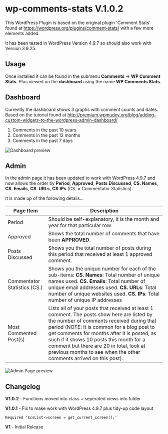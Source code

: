 # wp-comments-stats V.1.0.2

This WordPress Plugin is based on the original plugin 'Comment Stats' found at https://wordpress.org/plugins/comment-stats/ with a few more elements added.

It has been tested in WordPress Version 4.9.7 so should also work with Version 3.9.25.

Usage
----------
Once installed it can be found in the submenu **Comments** -> **WP Comment Stats**. Plus viewed on the **dashboard** using the name **WP Comments Stats**.

Dashboard
----------
Currently the dashboard shows 3 graphs with comment counts and dates.
Based on the tutorial found at http://premium.wpmudev.org/blog/adding-custom-widgets-to-the-wordpress-admin-dashboard/

1. Comments in the past 10 years
2. Comments in the past 12 months
3. Comments in the past 7 days

![Dashboard preview](https://grafxflow.co.uk/storage/app/media/blog-images/2015/9337/dashboard-wp-comment-stats.png)

Admin
----------
In the admin page it has been updated to work with WordPress 4.9.7 and now allows the order by **Period**, **Approved**, **Posts Discussed**, **CS. Names**, **CS. Emails**, **CS. URLs**, **CS.IPs** (CS. = Commentator Statistics).

It is made up of the following details...

Page Item | Description
------------ | -------------
Period | Should be self-explanatory, it is the month and year for that particular row.
Approved | Shows the total number of comments that have been **APPROVED**.
Posts Discussed | Shows you the total number of posts during this period that received at least 1 approved comment.
Commentator Statistics (CS.) | Shows you the unique number for each of the sub-items: **CS. Names**: Total number of unique names used. **CS. Emails**: Total number of unique email addresses used. **CS. URLs**: Total number of unique websites used. **CS. IPs**: Total number of unique IP addresses
Most Commented Post(s) | Lists all of your posts that received at least 1 comment. The posts show here are listed by the number of comments received during that period (NOTE: It is common for a blog post to get comments for months after it is posted, as such if it shows 10 posts this month for a comment but there are 20 in total, look at previous months to see when the other comments arrived on this post).

![Admin Page preview](https://grafxflow.co.uk/storage/app/media/blog-images/2015/9337/admin-wp-comment-stats.png)

Changelog
----------
**V1.0.2** - Functions moved into class + seperated views into folder

**V1.0.1** - Fix to make work with WordPress 4.9.7 plus tidy-up code layout

```
Required '$csList->screen = get_current_screen();'
```

**V1** - Initial Release